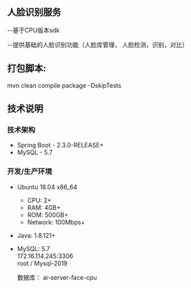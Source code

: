 
## 人脸识别服务

--基于CPU版本sdk

--提供基础的人脸识别功能（人脸库管理， 人脸检测，识别，对比）

## 打包脚本:

mvn clean compile package -DskipTests
 

## 技术说明

### 技术架构

* Spring Boot - 2.3.0-RELEASE+
* MySQL - 5.7

### 开发/生产环境

* Ubuntu 18.04 x86_64
  * CPU: 2+
  * RAM: 4GB+
  * ROM: 500GB+
  * Network: 100Mbps+
* Java: 1.8.121+
* MySQL: 5.7    
  172.16.114.245:3306    
  root  / Mysql-2019
  
  数据库： ai-server-face-cpu





